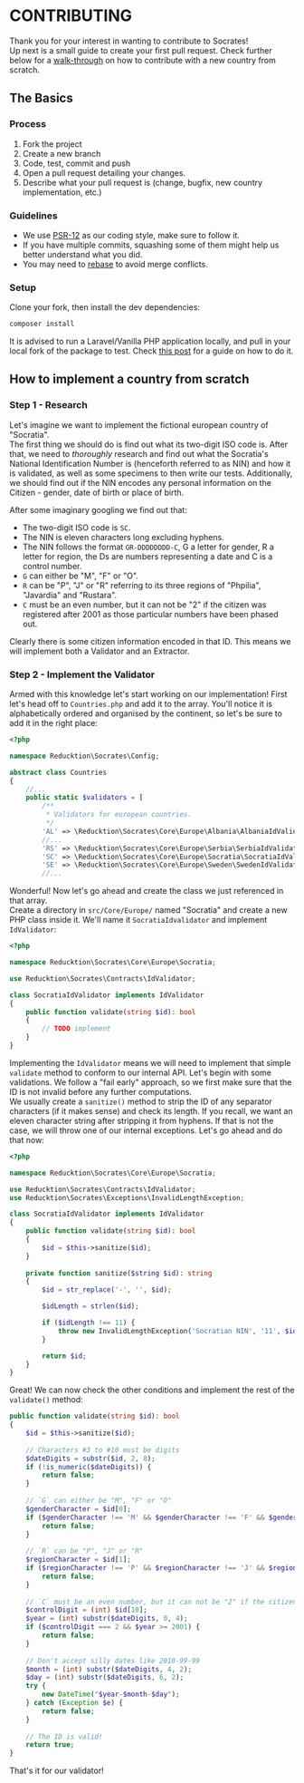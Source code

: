 # CONTRIBUTING

Thank you for your interest in wanting to contribute to Socrates!<br>
Up next is a small guide to create your first pull request. Check further below for a 
[walk-through](#how-to-implement-a-country-from-scratch) on how to
contribute with a new country from scratch.

## The Basics

### Process

1. Fork the project
1. Create a new branch
1. Code, test, commit and push
1. Open a pull request detailing your changes.
1. Describe what your pull request is (change, bugfix, new country implementation, etc.)

### Guidelines

* We use [PSR-12](https://www.php-fig.org/psr/psr-12/) as our coding style, make sure to follow it.
* If you have multiple commits, squashing some of them might help us better understand what you did.
* You may need to [rebase](https://git-scm.com/book/en/v2/Git-Branching-Rebasing) to avoid merge conflicts.

### Setup

Clone your fork, then install the dev dependencies:
```bash
composer install
```

It is advised to run a Laravel/Vanilla PHP application locally, and pull in your local fork of the package to test.
Check [this post](https://johnbraun.blog/posts/creating-a-laravel-package-1) for a guide on how to do it.

## How to implement a country from scratch

### Step 1 - Research

Let's imagine we want to implement the fictional european country of "Socratia".<br>The first thing we should do
is find out what its two-digit ISO code is. After that, we need to *thoroughly* research and find out what the 
Socratia's National Identification Number is (henceforth referred to as NIN) and how it is validated, as well as 
some specimens to then write our tests. Additionally, we should find out if the NIN encodes any personal 
information on the Citizen - gender, date of birth or place of birth.

After some imaginary googling we find out that:
- The two-digit ISO code is `SC`.
- The NIN is eleven characters long excluding hyphens.
- The NIN follows the format `GR-DDDDDDDD-C`, G a letter for gender, R a letter for region, the Ds
  are numbers representing a date and C is a control number.
- `G` can either be "M", "F" or "O".
- `R` can be "P", "J" or "R" referring to its three regions of "Phpilia", "Javardia" and "Rustara".
- `C` must be an even number, but it can not be "2" if the citizen was registered after 2001 as those particular 
  numbers have been phased out.

Clearly there is some citizen information encoded in that ID. This means we will implement both a Validator and 
an Extractor.<br>


### Step 2 - Implement the Validator

Armed with this knowledge let's start working on our implementation!
First let's head off to `Countries.php` and add it to the array. You'll notice it is alphabetically ordered 
and organised by the continent, so let's be sure to add it in the right place:

```php
<?php

namespace Reducktion\Socrates\Config;

abstract class Countries
{
    //...
    public static $validators = [
        /**
         * Validators for european countries.
         */
        'AL' => \Reducktion\Socrates\Core\Europe\Albania\AlbaniaIdValidator::class,
        //...
        'RS' => \Reducktion\Socrates\Core\Europe\Serbia\SerbiaIdValidator::class,
        'SC' => \Reducktion\Socrates\Core\Europe\Socratia\SocratiaIdValidator::class,
        'SE' => \Reducktion\Socrates\Core\Europe\Sweden\SwedenIdValidator::class,
        //...
```

Wonderful! Now let's go ahead and create the class we just referenced in that array. <br>
Create a directory in `src/Core/Europe/` named "Socratia" and create a new PHP class inside it.
We'll name it `SocratiaIdvalidator` and implement `IdValidator`:

```php
<?php

namespace Reducktion\Socrates\Core\Europe\Socratia;

use Reducktion\Socrates\Contracts\IdValidator;

class SocratiaIdValidator implements IdValidator
{
    public function validate(string $id): bool
    {
        // TODO implement
    }
}
```

Implementing the `IdValidator` means we will need to implement that simple `validate` method to conform to our 
internal API.
Let's begin with some validations. We follow a "fail early" approach, so we first make sure
that the ID is not invalid before any further computations. <br>
We usually create a `sanitize()` method to strip the
ID of any separator characters (if it makes sense) and check its length.
If you recall, we want an eleven character string after stripping it from hyphens. If that is not the case, we
will throw one of our internal exceptions.
Let's go ahead and do that now:

```php
<?php

namespace Reducktion\Socrates\Core\Europe\Socratia;

use Reducktion\Socrates\Contracts\IdValidator;
use Reducktion\Socrates\Exceptions\InvalidLengthException;

class SocratiaIdValidator implements IdValidator
{
    public function validate(string $id): bool
    {
        $id = $this->sanitize($id);
    }
    
    private function sanitize($string $id): string
    {
        $id = str_replace('-', '', $id);

        $idLength = strlen($id);

        if ($idLength !== 11) {
            throw new InvalidLengthException('Socratian NIN', '11', $idLength);
        }

        return $id;
    }
}
```

Great! We can now check the other conditions and implement the rest of the `validate()` method:

```php
public function validate(string $id): bool
{
    $id = $this->sanitize($id);
    
    // Characters #3 to #10 must be digits
    $dateDigits = substr($id, 2, 8);
    if (!is_numeric($dateDigits)) {
        return false;
    }
    
    // `G` can either be "M", "F" or "O"
    $genderCharacter = $id[0];
    if ($genderCharacter !== 'M' && $genderCharacter !== 'F' && $genderCharacter !== 'O') {
        return false;
    }
    
    // `R` can be "P", "J" or "R"
    $regionCharacter = $id[1];
    if ($regionCharacter !== 'P' && $regionCharacter !== 'J' && $regionCharacter !== 'R') {
        return false;
    }
    
    // `C` must be an even number, but it can not be "2" if the citizen was registered after 2001
    $controlDigit = (int) $id[10];
    $year = (int) substr($dateDigits, 0, 4);
    if ($controlDigit === 2 && $year >= 2001) {
        return false;
    }
    
    // Don't accept silly dates like 2010-99-99
    $month = (int) substr($dateDigits, 4, 2);
    $day = (int) substr($dateDigits, 6, 2);
    try {
        new DateTime("$year-$month-$day");
    } catch (Exception $e) {
        return false;
    }
    
    // The ID is valid!
    return true;
}
```

That's it for our validator!